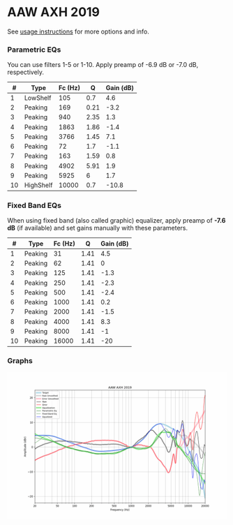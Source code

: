 # AAW AXH 2019
See [usage instructions](https://github.com/jaakkopasanen/AutoEq#usage) for more options and info.

### Parametric EQs
You can use filters 1-5 or 1-10. Apply preamp of -6.9 dB or -7.0 dB, respectively.

|   # | Type      |   Fc (Hz) |    Q |   Gain (dB) |
|-----|-----------|-----------|------|-------------|
|   1 | LowShelf  |       105 | 0.7  |         4.6 |
|   2 | Peaking   |       169 | 0.21 |        -3.2 |
|   3 | Peaking   |       940 | 2.35 |         1.3 |
|   4 | Peaking   |      1863 | 1.86 |        -1.4 |
|   5 | Peaking   |      3766 | 1.45 |         7.1 |
|   6 | Peaking   |        72 | 1.7  |        -1.1 |
|   7 | Peaking   |       163 | 1.59 |         0.8 |
|   8 | Peaking   |      4902 | 5.91 |         1.9 |
|   9 | Peaking   |      5925 | 6    |         1.7 |
|  10 | HighShelf |     10000 | 0.7  |       -10.8 |

### Fixed Band EQs
When using fixed band (also called graphic) equalizer, apply preamp of **-7.6 dB** (if available) and set gains manually with these parameters.

|   # | Type    |   Fc (Hz) |    Q |   Gain (dB) |
|-----|---------|-----------|------|-------------|
|   1 | Peaking |        31 | 1.41 |         4.5 |
|   2 | Peaking |        62 | 1.41 |         0   |
|   3 | Peaking |       125 | 1.41 |        -1.3 |
|   4 | Peaking |       250 | 1.41 |        -2.3 |
|   5 | Peaking |       500 | 1.41 |        -2.4 |
|   6 | Peaking |      1000 | 1.41 |         0.2 |
|   7 | Peaking |      2000 | 1.41 |        -1.5 |
|   8 | Peaking |      4000 | 1.41 |         8.3 |
|   9 | Peaking |      8000 | 1.41 |        -1   |
|  10 | Peaking |     16000 | 1.41 |       -20   |

### Graphs
![](./AAW%20AXH%202019.png)
